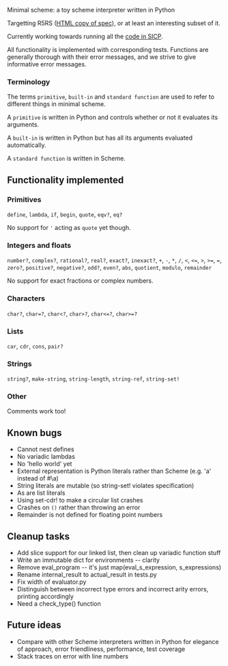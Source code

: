 Minimal scheme: a toy scheme interpreter written in Python

Targetting R5RS
([HTML copy of spec](http://people.csail.mit.edu/jaffer/r5rs_toc.html)),
or at least an interesting subset of it.

Currently working towards running all the
[code in SICP](http://mitpress.mit.edu/sicp/code/index.html).

All functionality is implemented with corresponding tests. Functions
are generally thorough with their error messages, and we strive to
give informative error messages.

### Terminology

The terms `primitive`, `built-in` and `standard function` are used to
refer to different things in minimal scheme.

A `primitive` is written in Python and controls whether or not it
evaluates its arguments.

A `built-in` is written in Python but has all its arguments evaluated
automatically.

A `standard function` is written in Scheme.

## Functionality implemented

### Primitives

`define`, `lambda`, `if`, `begin`, `quote`, `eqv?`, `eq?`

No support for `'` acting as `quote` yet though.

### Integers and floats

`number?`, `complex?`, `rational?`, `real?`, `exact?`, `inexact?`,
`+`, `-`, `*`, `/`, `<`, `<=`, `>`, `>=`, `=`, `zero?`, `positive?`,
`negative?`, `odd?`, `even?`, `abs`, `quotient`, `modulo`, `remainder`

No support for exact fractions or complex numbers.

### Characters

`char?`, `char=?`, `char<?`, `char>?`, `char<=?`, `char>=?`

### Lists

`car`, `cdr`, `cons`, `pair?`

### Strings

`string?`, `make-string`, `string-length`, `string-ref`, `string-set!`

### Other

Comments work too!

## Known bugs

* Cannot nest defines
* No variadic lambdas
* No 'hello world' yet
* External representation is Python literals rather than Scheme
  (e.g. 'a' instead of #\a)
* String literals are mutable (so string-set! violates specification)
* As are list literals
* Using set-cdr! to make a circular list crashes
* Crashes on `()` rather than throwing an error
* Remainder is not defined for floating point numbers

## Cleanup tasks

* Add slice support for our linked list, then clean up variadic
  function stuff
* Write an immutable dict for environments -- clarity
* Remove eval_program -- it's just map(eval_s_expression,
  s_expressions)
* Rename internal_result to actual_result in tests.py
* Fix width of evaluator.py
* Distinguish between incorrect type errors and incorrect arity
  errors, printing accordingly
* Need a check_type() function

## Future ideas

* Compare with other Scheme interpreters written in Python for
  elegance of approach, error friendliness, performance, test coverage
* Stack traces on error with line numbers
  
